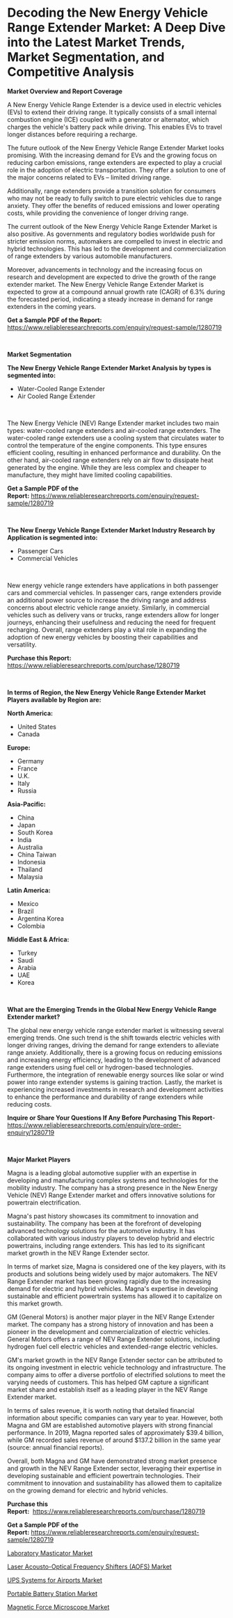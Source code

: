 <p><h1>Decoding the New Energy Vehicle Range Extender Market: A Deep Dive into the Latest Market Trends, Market Segmentation, and Competitive Analysis</h1></p><p><strong>Market Overview and Report Coverage</strong></p>
<p><p>A New Energy Vehicle Range Extender is a device used in electric vehicles (EVs) to extend their driving range. It typically consists of a small internal combustion engine (ICE) coupled with a generator or alternator, which charges the vehicle's battery pack while driving. This enables EVs to travel longer distances before requiring a recharge.</p><p>The future outlook of the New Energy Vehicle Range Extender Market looks promising. With the increasing demand for EVs and the growing focus on reducing carbon emissions, range extenders are expected to play a crucial role in the adoption of electric transportation. They offer a solution to one of the major concerns related to EVs – limited driving range.</p><p>Additionally, range extenders provide a transition solution for consumers who may not be ready to fully switch to pure electric vehicles due to range anxiety. They offer the benefits of reduced emissions and lower operating costs, while providing the convenience of longer driving range.</p><p>The current outlook of the New Energy Vehicle Range Extender Market is also positive. As governments and regulatory bodies worldwide push for stricter emission norms, automakers are compelled to invest in electric and hybrid technologies. This has led to the development and commercialization of range extenders by various automobile manufacturers.</p><p>Moreover, advancements in technology and the increasing focus on research and development are expected to drive the growth of the range extender market. The New Energy Vehicle Range Extender Market is expected to grow at a compound annual growth rate (CAGR) of 6.3% during the forecasted period, indicating a steady increase in demand for range extenders in the coming years.</p></p>
<p><strong>Get a Sample PDF of the Report:</strong> <a href="https://www.reliableresearchreports.com/enquiry/request-sample/1280719">https://www.reliableresearchreports.com/enquiry/request-sample/1280719</a></p>
<p>&nbsp;</p>
<p><strong>Market Segmentation</strong></p>
<p><strong>The New Energy Vehicle Range Extender Market Analysis by types is segmented into:</strong></p>
<p><ul><li>Water-Cooled Range Extender</li><li>Air Cooled Range Extender</li></ul></p>
<p>&nbsp;</p>
<p><p>The New Energy Vehicle (NEV) Range Extender market includes two main types: water-cooled range extenders and air-cooled range extenders. The water-cooled range extenders use a cooling system that circulates water to control the temperature of the engine components. This type ensures efficient cooling, resulting in enhanced performance and durability. On the other hand, air-cooled range extenders rely on air flow to dissipate heat generated by the engine. While they are less complex and cheaper to manufacture, they might have limited cooling capabilities.</p></p>
<p><strong>Get a Sample PDF of the Report:</strong>&nbsp;<a href="https://www.reliableresearchreports.com/enquiry/request-sample/1280719">https://www.reliableresearchreports.com/enquiry/request-sample/1280719</a></p>
<p>&nbsp;</p>
<p><strong>The New Energy Vehicle Range Extender Market Industry Research by Application is segmented into:</strong></p>
<p><ul><li>Passenger Cars</li><li>Commercial Vehicles</li></ul></p>
<p>&nbsp;</p>
<p><p>New energy vehicle range extenders have applications in both passenger cars and commercial vehicles. In passenger cars, range extenders provide an additional power source to increase the driving range and address concerns about electric vehicle range anxiety. Similarly, in commercial vehicles such as delivery vans or trucks, range extenders allow for longer journeys, enhancing their usefulness and reducing the need for frequent recharging. Overall, range extenders play a vital role in expanding the adoption of new energy vehicles by boosting their capabilities and versatility.</p></p>
<p><strong>Purchase this Report:</strong>&nbsp; <a href="https://www.reliableresearchreports.com/purchase/1280719">https://www.reliableresearchreports.com/purchase/1280719</a></p>
<p>&nbsp;</p>
<p><strong>In terms of Region, the New Energy Vehicle Range Extender Market Players available by Region are:</strong></p>
<p>
    <p> <strong> North America: </strong>
        <ul>
            <li>United States</li>
            <li>Canada</li>
        </ul>
        </p> 
    <p> <strong> Europe: </strong>
        <ul>
            <li>Germany</li>
            <li>France</li>
            <li>U.K.</li>
            <li>Italy</li>
            <li>Russia</li>
        </ul>
        </p> 
    <p> <strong> Asia-Pacific: </strong>
        <ul>
            <li>China</li>
            <li>Japan</li>
            <li>South Korea</li>
            <li>India</li>
            <li>Australia</li>
            <li>China Taiwan</li>
            <li>Indonesia</li>
            <li>Thailand</li>
            <li>Malaysia</li>
        </ul>
        </p> 
    <p> <strong> Latin America: </strong>
        <ul>
            <li>Mexico</li>
            <li>Brazil</li>
            <li>Argentina Korea</li>
            <li>Colombia</li>
        </ul>
        </p> 
    <p> <strong> Middle East & Africa: </strong>
        <ul>
            <li>Turkey</li>
            <li>Saudi</li>
            <li>Arabia</li>
            <li>UAE</li>
            <li>Korea</li>
        </ul>
    </p>
    </p>
<p>&nbsp;</p>
<p><strong>What are the Emerging Trends in the Global New Energy Vehicle Range Extender market?</strong></p>
<p><p>The global new energy vehicle range extender market is witnessing several emerging trends. One such trend is the shift towards electric vehicles with longer driving ranges, driving the demand for range extenders to alleviate range anxiety. Additionally, there is a growing focus on reducing emissions and increasing energy efficiency, leading to the development of advanced range extenders using fuel cell or hydrogen-based technologies. Furthermore, the integration of renewable energy sources like solar or wind power into range extender systems is gaining traction. Lastly, the market is experiencing increased investments in research and development activities to enhance the performance and durability of range extenders while reducing costs.</p></p>
<p><strong>Inquire or Share Your Questions If Any Before Purchasing This Report</strong>- <a href="https://www.reliableresearchreports.com/enquiry/pre-order-enquiry/1280719">https://www.reliableresearchreports.com/enquiry/pre-order-enquiry/1280719</a></p>
<p>&nbsp;</p>
<p><strong>Major Market Players</strong></p>
<p><p>Magna is a leading global automotive supplier with an expertise in developing and manufacturing complex systems and technologies for the mobility industry. The company has a strong presence in the New Energy Vehicle (NEV) Range Extender market and offers innovative solutions for powertrain electrification. </p><p>Magna's past history showcases its commitment to innovation and sustainability. The company has been at the forefront of developing advanced technology solutions for the automotive industry. It has collaborated with various industry players to develop hybrid and electric powertrains, including range extenders. This has led to its significant market growth in the NEV Range Extender sector.</p><p>In terms of market size, Magna is considered one of the key players, with its products and solutions being widely used by major automakers. The NEV Range Extender market has been growing rapidly due to the increasing demand for electric and hybrid vehicles. Magna's expertise in developing sustainable and efficient powertrain systems has allowed it to capitalize on this market growth.</p><p>GM (General Motors) is another major player in the NEV Range Extender market. The company has a strong history of innovation and has been a pioneer in the development and commercialization of electric vehicles. General Motors offers a range of NEV Range Extender solutions, including hydrogen fuel cell electric vehicles and extended-range electric vehicles.</p><p>GM's market growth in the NEV Range Extender sector can be attributed to its ongoing investment in electric vehicle technology and infrastructure. The company aims to offer a diverse portfolio of electrified solutions to meet the varying needs of customers. This has helped GM capture a significant market share and establish itself as a leading player in the NEV Range Extender market.</p><p>In terms of sales revenue, it is worth noting that detailed financial information about specific companies can vary year to year. However, both Magna and GM are established automotive players with strong financial performance. In 2019, Magna reported sales of approximately $39.4 billion, while GM recorded sales revenue of around $137.2 billion in the same year (source: annual financial reports).</p><p>Overall, both Magna and GM have demonstrated strong market presence and growth in the NEV Range Extender sector, leveraging their expertise in developing sustainable and efficient powertrain technologies. Their commitment to innovation and sustainability has allowed them to capitalize on the growing demand for electric and hybrid vehicles.</p></p>
<p><strong>Purchase this Report:</strong>&nbsp;&nbsp;<a href="https://www.reliableresearchreports.com/purchase/1280719">https://www.reliableresearchreports.com/purchase/1280719</a></p>
<p></p>
<p><strong>Get a Sample PDF of the Report:</strong>&nbsp;<a href="https://www.reliableresearchreports.com/enquiry/request-sample/1280719">https://www.reliableresearchreports.com/enquiry/request-sample/1280719</a></p>
<p><p><a href="https://www.linkedin.com/pulse/decoding-laboratory-masticator-market-deep-dive-latest-o9doe/">Laboratory Masticator Market</a></p><p><a href="https://www.linkedin.com/pulse/laser-acousto-optical-frequency-shifters-aofs-market-size-icfjc/">Laser Acousto-Optical Frequency Shifters (AOFS) Market</a></p><p><a href="https://www.linkedin.com/pulse/ups-systems-airports-market-share-amp-new-trends-analysis-oeybe/">UPS Systems for Airports Market</a></p><p><a href="https://medium.com/@emiliomartelli542/portable-battery-station-market-size-growth-forecast-2023-2030-5b7ca7472ca5">Portable Battery Station Market</a></p><p><a href="https://medium.com/@tommiefadel2023/magnetic-force-microscope-market-size-growth-forecast-2023-2030-8d3528208386">Magnetic Force Microscope Market</a></p></p>